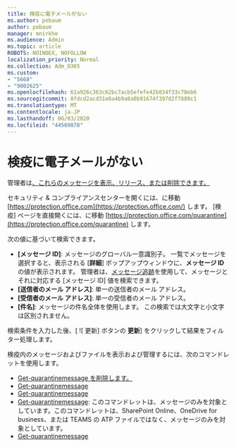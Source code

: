 ```yaml
---
title: 検疫に電子メールがない
ms.author: pebaum
author: pebaum
manager: mnirkhe
ms.audience: Admin
ms.topic: article
ROBOTS: NOINDEX, NOFOLLOW
localization_priority: Normal
ms.collection: Adm_O365
ms.custom:
- "5668"
- "9002625"
ms.openlocfilehash: 61a926c363c62bc7acb5efefe42b834f33c78eb6
ms.sourcegitcommit: 8fdcd2acd31e8a4b9a8a0b91674f397d2f7889c1
ms.translationtype: MT
ms.contentlocale: ja-JP
ms.lasthandoff: 06/03/2020
ms.locfileid: "44569878"
---
```

# <a name="missing-emails-in-quarantine"></a>検疫に電子メールがない

管理者は[、これらのメッセージを表示、リリース、または削除できます。](https://docs.microsoft.com/microsoft-365/security/office-365-security/manage-quarantined-messages-and-files?view=o365-worldwide)

セキュリティ & コンプライアンスセンターを開くには、に移動 [https://protection.office.com](https://protection.office.com/) します。 [検疫] ページを直接開くには、に移動 [https://protection.office.com/quarantine](https://protection.office.com/quarantine) します。  

次の値に基づいて検索できます。  

- **[メッセージ ID]**: メッセージのグローバル一意識別子。 一覧でメッセージを選択すると、表示される [**詳細**] ポップアップウィンドウに、**メッセージ ID**の値が表示されます。 管理者は、[メッセージ追跡](https://docs.microsoft.com/microsoft-365/security/office-365-security/message-trace-scc?view=o365-worldwide)を使用して、メッセージとそれに対応する [メッセージ ID] 値を検索できます。
- **[送信者のメール アドレス]**: 単一の送信者のメール アドレス。
- **[受信者のメール アドレス]**: 単一の受信者のメール アドレス。
- **[件名]**: メッセージの件名全体を使用します。 この検索では大文字と小文字は区別されません。

検索条件を入力した後、[ ![ 更新] ボタンの [ ](https://docs.microsoft.com/microsoft-365/media/scc-quarantine-refresh.png?view=o365-worldwide) **更新**] をクリックして結果をフィルター処理します。  

検疫内のメッセージおよびファイルを表示および管理するには、次のコマンドレットを使用します。
- [Get-quarantinemessage を削除します。](https://docs.microsoft.com/powershell/module/exchange/delete-quarantinemessage)
- [Get-quarantinemessage](https://docs.microsoft.com/powershell/module/exchange/export-quarantinemessage)
- [Get-quarantinemessage](https://docs.microsoft.com/powershell/module/exchange/get-quarantinemessage)
- [Get-quarantinemessage](https://docs.microsoft.com/powershell/module/exchange/preview-quarantinemessage): このコマンドレットは、メッセージのみを対象としています。このコマンドレットは、SharePoint Online、OneDrive for business、または TEAMS の ATP ファイルではなく、メッセージのみを対象としています。
- [Get-quarantinemessage](https://docs.microsoft.com/powershell/module/exchange/release-quarantinemessage)